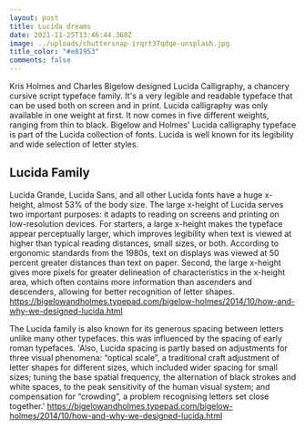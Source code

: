 ```yaml
---
layout: post
title: Lucida dreams
date: 2021-11-25T13:46:44.368Z
image: ../uploads/chuttersnap-irqrt37qdqe-unsplash.jpg
title_color: "#e81953"
comments: false
---
```

Kris Holmes and Charles Bigelow designed Lucida Calligraphy, a chancery cursive script typeface family. It's a very legible and readable typeface that can be used both on screen and in print. Lucida calligraphy was only available in one weight at first. It now comes in five different weights, ranging from thin to black. Bigelow and Holmes' Lucida calligraphy typeface is part of the Lucida collection of fonts. Lucida is well known for its legibility and wide selection of letter styles. 

## Lucida Family

Lucida Grande, Lucida Sans, and all other Lucida fonts have a huge x-height, almost 53% of the body size. The large x-height of Lucida serves two important purposes: it adapts to reading on screens and printing on low-resolution devices. For starters, a large x-height makes the typeface appear perceptually larger, which improves legibility when text is viewed at higher than typical reading distances, small sizes, or both. According to ergonomic standards from the 1980s, text on displays was viewed at 50 percent greater distances than text on paper. Second, the large x-height gives more pixels for greater delineation of characteristics in the x-height area, which often contains more information than ascenders and descenders, allowing for better recognition of letter shapes. <https://bigelowandholmes.typepad.com/bigelow-holmes/2014/10/how-and-why-we-designed-lucida.html>



The Lucida family is also known for its generous spacing between letters unlike many other typefaces. this was influenced by the spacing of early roman typefaces. 'Also, Lucida spacing is partly based on adjustments for three visual phenomena: “optical scale”, a traditional craft adjustment of letter shapes for different sizes, which included wider spacing for small sizes; tuning the base spatial frequency, the alternation of black strokes and white spaces, to the peak sensitivity of the human visual system; and compensation for “crowding”, a problem recognising letters set close together.' <https://bigelowandholmes.typepad.com/bigelow-holmes/2014/10/how-and-why-we-designed-lucida.html>